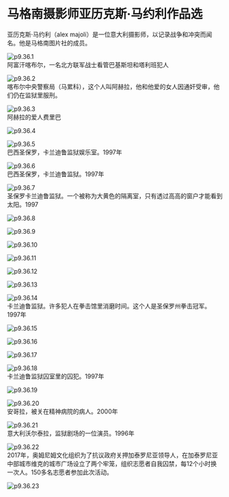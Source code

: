 # 马格南摄影师亚历克斯·马约利作品选

​亚历克斯·马约利（alex majoli）是一位意大利摄影师，以记录战争和冲突而闻名。他是马格南图片社的成员。

![p9.36.1](/images/9.36.1.jpg)  
阿富汗喀布尔，一名北方联军战士看管巴基斯坦和塔利班犯人

![p9.36.2](/images/9.36.2.jpg)  
喀布尔中央警察局（马累科），这个人叫阿赫拉，他和他爱的女人因通奸受审，他们仍在监狱里服刑。

![p9.36.3](/images/9.36.3.jpg)  
阿赫拉的爱人费里巴

![p9.36.4](/images/9.36.4.jpg)  

![p9.36.5](/images/9.36.5.jpg)  
巴西圣保罗，卡兰迪鲁监狱娱乐室。1997年

![p9.36.6](/images/9.36.6.jpg)  
巴西圣保罗，卡兰迪鲁监狱。1997年

![p9.36.7](/images/9.36.7.jpg)  
圣保罗卡兰迪鲁监狱。一个被称为大黄色的隔离室，只有透过高高的窗户才能看到太阳。1997

![p9.36.8](/images/9.36.8.jpg)

![p9.36.9](/images/9.36.9.jpg)

![p9.36.10](/images/9.36.10.jpg)

![p9.36.11](/images/9.36.11.jpg)

![p9.36.12](/images/9.36.12.jpg)

![p9.36.13](/images/9.36.13.jpg)

![p9.36.14](/images/9.36.14.jpg)  
卡兰迪鲁监狱。许多犯人在拳击馆里消磨时间。这个人是圣保罗州拳击冠军。1997年

![p9.36.15](/images/9.36.15.jpg)

![p9.36.16](/images/9.36.16.jpg)

![p9.36.17](/images/9.36.17.jpg)

![p9.36.18](/images/9.36.18.jpg)  
卡兰迪鲁监狱囚室里的囚犯。1997年

![p9.36.19](/images/9.36.19.jpg)

![p9.36.20](/images/9.36.20.jpg)  
安哥拉，被关在精神病院的病人。2000年

![p9.36.21](/images/9.36.21.jpg)  
意大利沃尔泰拉，监狱剧场的一位演员。1996年

![p9.36.22](/images/9.36.22.jpg)  
2017年，奥姆尼姆文化组织为了抗议政府关押加泰罗尼亚领导人，在加泰罗尼亚中部城市维克的城市广场设立了两个牢笼，组织志愿者自我囚禁，每12个小时换一次人。150多名志愿者参加此次活动。

![p9.36.23](/images/9.36.23.jpg)  
